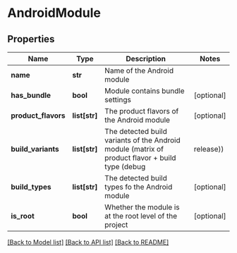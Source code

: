 # AndroidModule

## Properties
Name | Type | Description | Notes
------------ | ------------- | ------------- | -------------
**name** | **str** | Name of the Android module | 
**has_bundle** | **bool** | Module contains bundle settings | [optional] 
**product_flavors** | **list[str]** | The product flavors of the Android module | [optional] 
**build_variants** | **list[str]** | The detected build variants of the Android module (matrix of product flavor + build type (debug|release)) | [optional] 
**build_types** | **list[str]** | The detected build types fo the Android module | [optional] 
**is_root** | **bool** | Whether the module is at the root level of the project | [optional] 

[[Back to Model list]](../README.md#documentation-for-models) [[Back to API list]](../README.md#documentation-for-api-endpoints) [[Back to README]](../README.md)

